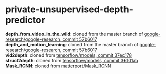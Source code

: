 # private-unsupervised-depth-predictor

**depth_from_video_in_the_wild**: cloned from the master branch of [google-research/google-research, commit 57b6017](https://github.com/google-research/google-research/tree/57b60e7a7a5efc358adf4041a062ae435e6155be)
</br>
**depth_and_motion_learning**: cloned from the master branch of [google-research/google-research, commit 57b6017](https://github.com/google-research/google-research/tree/57b60e7a7a5efc358adf4041a062ae435e6155be)
</br>
**vid2depth**: cloned from [tensorflow/models, commit 37ec178](https://github.com/tensorflow/models/tree/37ec31714f68255532b4c35f117bc33fd7f90692)
</br>
**struct2depth**: cloned from [tensorflow/models, commit 36101ab](https://github.com/tensorflow/models/tree/36101ab4095065a4196ff4f6437e94f0d91df4e9)
</br>
**Mask_RCNN**: cloned from [matterport/Mask_RCNN](https://github.com/matterport/Mask_RCNN/tree/3deaec5d902d16e1daf56b62d5971d428dc920bc)

